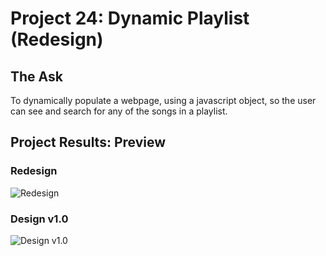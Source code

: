 # Project 24: Dynamic Playlist (Redesign)

## The Ask
To dynamically populate a webpage, using a javascript object, so the user can see and search for any of the songs in a playlist. 

## Project Results: Preview

### Redesign
![Redesign](starTrek%20-%20redesign%20-%20v2.0.gif)

### Design v1.0

![Design v1.0](playlistDemoVid.gif)



